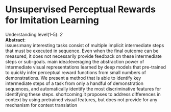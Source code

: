 Unsupervised Perceptual Rewards for Imitation Learning
===
Understanding level(1-5): *2*  
**Abstract**:   
    issues:many interesting tasks consist of multiple implicit intermediate steps that must be executed in sequence. Even when the final 
outcome can be measured, it does not necessarily provide feedback on these intermediate steps or sub-goals.
    main idea:leveraging the abstraction power of intermediate visual representations learned by deep models that pre-trained to quickly 
infer perceptual reward functions from small numbers of demonstrations. We present a method that is able to identify key intermediate steps of a task from
only a handful of demonstration sequences, and automatically identify the most discriminative features for identifying these steps.
    shortcoming:it proposes to address differences in context by using pretrained visual features, but does not provide for
any mechanism for context translation
